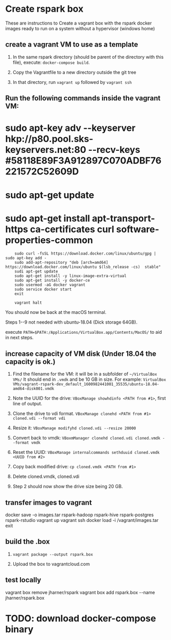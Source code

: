 # Create rspark box

These are instructions to Create a vagrant box with the rspark docker images ready to run on a system without a hypervisor (windows home)

## create a vagrant VM to use as a template

1. In the same rspark directory (should be parent of the directory with this file), execute: `docker-compose build`.

2. Copy the Vagrantfile to a new directory outside the git tree

3. In that directory, run `vagrant up` followed by `vagrant ssh`

## Run the following commands inside the vagrant VM:

# 		sudo apt-key adv --keyserver hkp://p80.pool.sks-keyservers.net:80 --recv-keys #58118E89F3A912897C070ADBF76221572C52609D

#		sudo apt-get update
#		sudo apt-get install apt-transport-https ca-certificates curl software-properties-common
		sudo curl -fsSL https://download.docker.com/linux/ubuntu/gpg | sudo apt-key add -
		sudo add-apt-repository "deb [arch=amd64] https://download.docker.com/linux/ubuntu $(lsb_release -cs)  stable"
		sudi apt-get update
		sudo apt-get install -y linux-image-extra-virtual
		sudo apt-get install -y docker-ce
		sudo usermod -aG docker vagrant
		sudo service docker start
		exit
		
		vagrant halt

You should now be back at the macOS terminal.

Steps 1--9 not needed with ubuntu-18.04 (Dick storage 64GB).

execute `PATH=$PATH:/Applications/VirtualBox.app/Contents/MacOS/` to aid in next steps.

## increase capacity of VM disk (Under 18.04 the capacity is ok.)

1. Find the filename for the VM: it will be in a subfolder of `~/VirtualBox VMs/` It should end in `.vmdk` and be 10 GB in size. For example: `VirtualBox VMs/vagrant-rspark-dev_default_1600982441001_35535/ubuntu-18.04-amd64-disk001.vmdk`

2. Note the UUID for the drive: `VBoxManage showhdinfo <PATH from #1>`, first line of output.

3. Clone the drive to vdi format. `VBoxManage clonehd <PATH from #1> cloned.vdi --format vdi`

4. Resize it: `VBoxManage modifyhd cloned.vdi --resize 20000`

5. Convert back to vmdk: `VBoxmManager clonehd cloned.vdi cloned.vmdk --format vmdk`

6. Reset the UUID: `VBoxManage internalcommands sethduuid cloned.vmdk <UUID from #2>`

7. Copy back modified drive: `cp cloned.vmdk <PATH from #1>`

8. Delete cloned.vmdk, cloned.vdi

9. Step 2 should now show the drive size being 20 GB.

## transfer images to vagrant

docker save -o images.tar rspark-hadoop rspark-hive rspark-postgres rspark-rstudio
vagrant up
vagrant ssh
docker load -i /vagrant/images.tar
exit

## build the .box

1. `vagrant package --output rspark.box`
	
2. Upload the box to vagrantcloud.com

## test locally

vagrant box remove jharner/rspark
vagrant box add rspark.box --name jharner/rspark.box


# TODO: download docker-compose binary

